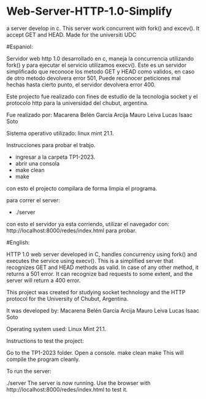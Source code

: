 # Web-Server-HTTP-1.0-Simplify
a server develop in c. This server work concurrent with fork() and excev(). It accept GET and HEAD. Made for the universiti UDC

#Espaniol: 

Servidor web http 1.0 desarrollado en c, maneja la concurrencia utilizando fork() y para ejecutar el servicio utilizamos execv(). Este es un servidor simplificado que reconoce los metodo GET y HEAD como validos, en caso de otro metodo devolvera error 501, Puede reconocer peticiones mal hechas hasta cierto punto, el servidor devolvera error 400.

Este projecto fue realizado con fines de estudio de la tecnologia socket y el protocolo http para la universidad del chubut, argentina.

Fue realizado por:
    Macarena Belén Garcia Arcija
    Mauro Leiva
    Lucas Isaac Soto

Sistema operativo utilizado: linux mint 21.1.

Instrucciones para probar el trabjo.
* ingresar a la carpeta TP1-2023.
* abrir una consola
* make clean 
* make

con esto el projecto compilara de forma limpia el programa.

para correr el server:
* ./server

con esto el servidor ya esta corriendo, utilizar el navegador con: http://localhost:8000/redes/index.html para probar.


#English: 

HTTP 1.0 web server developed in C, handles concurrency using fork() and executes the service using execv(). This is a simplified server that recognizes GET and HEAD methods as valid. In case of any other method, it returns a 501 error. It can recognize bad requests to some extent, and the server will return a 400 error.

This project was created for studying socket technology and the HTTP protocol for the University of Chubut, Argentina.

It was developed by:
Macarena Belén Garcia Arcija
Mauro Leiva
Lucas Isaac Soto

Operating system used: Linux Mint 21.1.

Instructions to test the project:

Go to the TP1-2023 folder.
Open a console.
make clean
make
This will compile the program cleanly.

To run the server:

./server
The server is now running. Use the browser with http://localhost:8000/redes/index.html to test it.